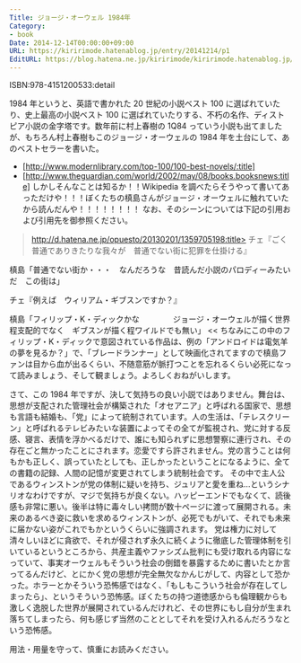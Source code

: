 ```yaml
---
Title: ジョージ・オーウェル 1984年
Category:
- book
Date: 2014-12-14T00:00:00+09:00
URL: https://kiririmode.hatenablog.jp/entry/20141214/p1
EditURL: https://blog.hatena.ne.jp/kiririmode/kiririmode.hatenablog.jp/atom/entry/8454420450078209247
---
```



ISBN:978-4151200533:detail

1984 年というと、英語で書かれた 20 世紀の小説ベスト 100 に選ばれていたり、史上最高の小説ベスト 100 に選ばれていたりする、不朽の名作、ディストピア小説の金字塔です。数年前に村上春樹の 1Q84 っていう小説も出てましたが、もちろん村上春樹もこのジョージ・オーウェルの 1984 年を土台にして、あのベストセラーを書いた。
- [http://www.modernlibrary.com/top-100/100-best-novels/:title]
- [http://www.theguardian.com/world/2002/may/08/books.booksnews:title]
しかしそんなことは知るか！！Wikipedia を調べたらそうやって書いてあっただけや！！！ぼくたちの槙島さんがジョージ・オーウェルに触れていたから読んだんや！！！！！！！！
なお、そのシーンについては下記の引用および引用先を御参照ください。
>http://d.hatena.ne.jp/opuesto/20130201/1359705198:title>
チェ『ごく普通でありきたりな我々が　普通でない街に犯罪を仕掛ける』

槙島「普通でない街か・・・　なんだろうな　昔読んだ小説のパロディーみたいだ　この街は」


チェ『例えば　ウィリアム・ギブスンですか？』

槙島「フィリップ・K・ディックかな　
　　　ジョージ・オーウェルが描く世界程支配的でなく　ギブスンが描く程ワイルドでも無い」
<<
ちなみにこの中のフィリップ・K・ディックで意図されている作品は、例の「アンドロイドは電気羊の夢を見るか？」で、「ブレードランナー」として映画化されてますので槙島ファンは目から血が出るくらい、不随意筋が脈打つことを忘れるくらい必死になって読みましょう、そして観ましょう。よろしくおねがいします。


さて、この 1984 年ですが、決して気持ちの良い小説ではありません。舞台は、思想が支配された管理社会が構築された「オセアニア」と呼ばれる国家で、思想も言語も結婚も、「党」によって統制されています。人の生活は、「テレスクリーン」と呼ばれるテレビみたいな装置によってその全てが監視され、党に対する反感、寝言、表情を浮かべるだけで、誰にも知られずに思想警察に連行され、その存在ごと無かったことにされます。恋愛ですら許されません。党の言うことは何もかも正しく、誤っていたとしても、正しかったということになるように、全ての書籍の記録、人間の記憶が変更されてしまう統制社会です。
その中で主人公であるウィンストンが党の体制に疑いを持ち、ジュリアと愛を重ね…というシナリオなわけですが、マジで気持ちが良くない。ハッピーエンドでもなくて、読後感も非常に悪い。後半は特に毒々しい拷問が数十ページに渡って展開される。未来のあるべき姿に救いを求めるウィンストンが、必死でもがいて、それでも未来に届かない姿がこれでもかというくらいに強調されます。
党は権力に対して清々しいほどに貪欲で、それが侵されず永久に続くように徹底した管理体制を引いているというところから、共産主義やファシズム批判にも受け取れる内容になっていて、事実オーウェルもそういう社会の倒錯を暴露するために書いたとか言ってるんだけど、とにかく党の思想が完全無欠なかんじがして、内容として恐かった。ホラーとかそういう恐怖感ではなく、「もしもこういう社会が存在してしまったら」、というそういう恐怖感。ぼくたちの持つ道徳感からも倫理観からも激しく逸脱した世界が展開されているんだけれど、その世界にもし自分が生まれ落ちてしまったら、何も感じず当然のこととしてそれを受け入れるんだろうなという恐怖感。


用法・用量を守って、慎重にお読みください。
